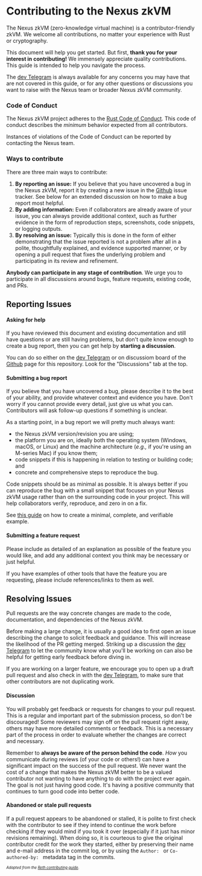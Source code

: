 # Contributing to the Nexus zkVM

The Nexus zkVM (zero-knowledge virtual machine) is a contributor-friendly zkVM. We welcome all contributions, no matter your experience with Rust or cryptography.

This document will help you get started. But first, **thank you for your interest in contributing!** We immensely appreciate quality contributions. This guide is intended to help you navigate the process.

The [dev Telegram][dev-tg] is always available for any concerns you may have that are not covered in this guide, or for any other questions or discussions you want to raise with the Nexus team or broader Nexus zkVM community.

### Code of Conduct

The Nexus zkVM project adheres to the [Rust Code of Conduct][rust-coc]. This code of conduct describes the _minimum_ behavior
expected from all contributors.

Instances of violations of the Code of Conduct can be reported by contacting the Nexus team.

### Ways to contribute

There are three main ways to contribute:

1. **By reporting an issue:** If you believe that you have uncovered a bug in the Nexus zkVM, report it by creating a new issue in the [Github][gh] issue tracker. See below for an extended discussion on how to make a bug report most helpful.
2. **By adding information:** Even if collaborators are already aware of your issue, you can always provide additional context, such as further evidence in the form of reproduction steps, screenshots, code snippets, or logging outputs.
3. **By resolving an issue:** Typically this is done in the form of either demonstrating that the issue reported is not a problem after all in a polite, thoughtfully explained, and evidence supported manner, or by opening a pull request that fixes the underlying problem and participating in its review and refinement.

**Anybody can participate in any stage of contribution**. We urge you to participate in all discussions around bugs, feature requests, existing code, and PRs.

## Reporting Issues

#### Asking for help

If you have reviewed this document and existing documentation and still have questions or are still having problems, but don't quite know enough to create a bug report, then
you can get help by **starting a discussion**.

You can do so either on the [dev Telegram][dev-tg] or on discussiom board of the [Github][gh] page for this repository. Look for the "Discussions" tab at the top.

#### Submitting a bug report

If you believe that you have uncovered a bug, please describe it to the best of your ability, and provide whatever context and evidence you have. Don't worry if you cannot provide every detail, just give us what you can. Contributors will ask follow-up questions if something is unclear.

As a starting point, in a bug report we will pretty much always want:

- the Nexus zkVM version/revision you are using;
- the platform you are on, ideally both the operating system (Windows, macOS, or Linux) and the machine architecture (_e.g.,_ if you're using an M-series Mac) if you know them;
- code snippets if this is happening in relation to testing or building code; and
- concrete and comprehensive steps to reproduce the bug.

Code snippets should be as minimal as possible. It is always better if you can reproduce the bug with a small snippet that focuses on your Nexus zkVM usage rather than on the surrounding code in your project. This will help collaborators verify, reproduce, and zero in on a fix.

See [this guide][mcve] on how to create a minimal, complete, and verifiable example.

#### Submitting a feature request

Please include as detailed of an explanation as possible of the feature you would like, and add any additional context you think may be necessary or just helpful.

If you have examples of other tools that have the feature you are requesting, please include references/links to them as well.

## Resolving Issues

Pull requests are the way concrete changes are made to the code, documentation, and dependencies of the Nexus zkVM.

Before making a large change, it is usually a good idea to first open an issue describing the change to solicit feedback and guidance.
This will increase the likelihood of the PR getting merged. Striking up a discussion the [dev Telegram][dev-tg] to let the community know
what you'll be working on can also be helpful for getting early feedback before diving in.

If you are working on a larger feature, we encourage you to open up a draft pull request and also check in with the [dev Telegram][dev-tg], to make sure that other
contributors are not duplicating work.

#### Discussion

You will probably get feedback or requests for changes to your pull request.
This is a regular and important part of the submission process, so don't be discouraged! Some reviewers may sign off on the pull
request right away, others may have more detailed comments or feedback. This is a necessary part of the process in order
to evaluate whether the changes are correct and necessary.

Remember to **always be aware of the person behind the code**. _How_ you communicate during reviews (of your code or others!) can have a significant impact on the success
of the pull request. We never want the cost of a change that makes the Nexus zkVM better to be a valued contributor not
wanting to have anything to do with the project ever again. The goal is not just having good code. It's having a positive community that continues to turn good code into better code.

#### Abandoned or stale pull requests

If a pull request appears to be abandoned or stalled, it is polite to first check with the contributor to see if they
intend to continue the work before checking if they would mind if you took it over (especially if it just has minor revisions
remaining). When doing so, it is courteous to give the original contributor credit for the work they started, either by
preserving their name and e-mail address in the commit log, or by using the `Author: ` or `Co-authored-by: ` metadata
tag in the commits.

<sub><sup>_Adapted from the [Reth contributing guide][reth-contributing]_.</sub></sup>

[rust-coc]: https://github.com/rust-lang/rust/blob/master/CODE_OF_CONDUCT.md

[gh]: https://github.com/nexus-xyz/nexus-zkvm

[dev-tg]: https://t.me/nexus_zkvm

[mcve]: https://stackoverflow.com/help/mcve

[reth-contributing]: https://github.com/paradigmxyz/reth/blob/main/CONTRIBUTING.md
